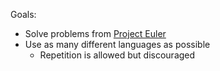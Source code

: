 Goals:
* Solve problems from [Project Euler](https://projecteuler.net/)
* Use as many different languages as possible
  * Repetition is allowed but discouraged
